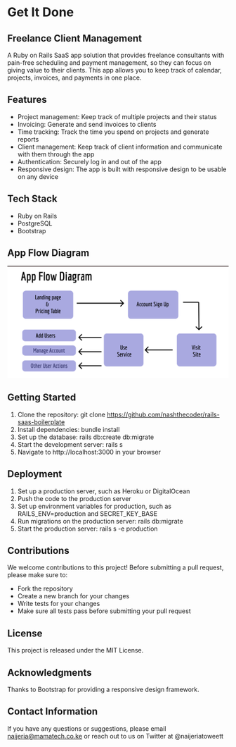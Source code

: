 # Get It Done

## Freelance Client Management
A Ruby on Rails SaaS app solution that provides freelance consultants with  pain-free scheduling and payment management, so they can focus on giving value to their clients.
This app allows you to keep track of calendar, projects, invoices, and payments in one place.

## Features
* Project management: Keep track of multiple projects and their status
* Invoicing: Generate and send invoices to clients
* Time tracking: Track the time you spend on projects and generate reports
* Client management: Keep track of client information and communicate with them through the app
* Authentication: Securely log in and out of the app
* Responsive design: The app is built with responsive design to be usable on any device

## Tech Stack
* Ruby on Rails
* PostgreSQL
* Bootstrap

## App Flow Diagram
![App Flow Diagram](/app_flow.png 'App Flow Diagram')

## Getting Started
1. Clone the repository: git clone https://github.com/nashthecoder/rails-saas-boilerplate
2. Install dependencies: bundle install
3. Set up the database: rails db:create db:migrate
4. Start the development server: rails s
5. Navigate to http://localhost:3000 in your browser

## Deployment
1. Set up a production server, such as Heroku or DigitalOcean
2. Push the code to the production server
3. Set up environment variables for production, such as RAILS_ENV=production and SECRET_KEY_BASE
4. Run migrations on the production server: rails db:migrate
5. Start the production server: rails s -e production

## Contributions
We welcome contributions to this project! Before submitting a pull request, please make sure to:

* Fork the repository
* Create a new branch for your changes
* Write tests for your changes
* Make sure all tests pass before submitting your pull request

## License
This project is released under the MIT License.

## Acknowledgments
Thanks to Bootstrap for providing a responsive design framework. 

## Contact Information
If you have any questions or suggestions, please email naijeria@mamatech.co.ke or reach out to us on Twitter at @naijeriatoweett